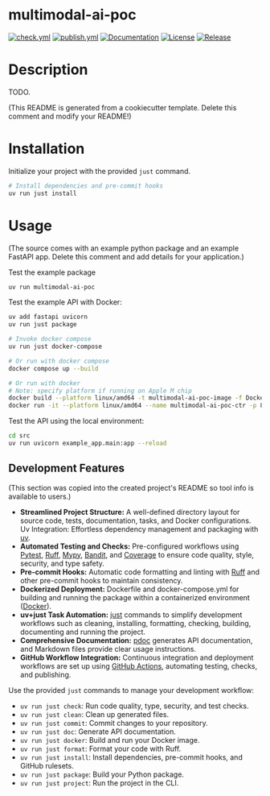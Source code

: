 # multimodal-ai-poc

[![check.yml](https://github.com/yihan-zhou/multimodal-ai-poc/actions/workflows/check.yml/badge.svg)](https://github.com/yihan-zhou/multimodal-ai-poc/actions/workflows/check.yml)
[![publish.yml](https://github.com/yihan-zhou/multimodal-ai-poc/actions/workflows/publish.yml/badge.svg)](https://github.com/yihan-zhou/multimodal-ai-poc/actions/workflows/publish.yml)
[![Documentation](https://img.shields.io/badge/documentation-available-brightgreen.svg)](https://yihan-zhou.github.io/multimodal-ai-poc/)
[![License](https://img.shields.io/github/license/yihan-zhou/multimodal-ai-poc)](https://github.com/yihan-zhou/multimodal-ai-poc/blob/main/LICENCE.txt)
[![Release](https://img.shields.io/github/v/release/yihan-zhou/multimodal-ai-poc)](https://github.com/yihan-zhou/multimodal-ai-poc/releases)

# Description	

TODO.

(This README is generated from a cookiecutter template. Delete this comment and modify your README!)

# Installation

Initialize your project with the provided `just` command.
```bash	
# Install dependencies and pre-commit hooks	
uv run just install	
```
# Usage

(The source comes with an example python package and an example FastAPI app. Delete this comment and add details for your application.)

Test the example package
```bash
uv run multimodal-ai-poc
```

Test the example API with Docker:
```bash	
uv add fastapi uvicorn	
uv run just package	

# Invoke docker compose	
uv run just docker-compose

# Or run with docker compose	
docker compose up --build	

# Or run with docker	
# Note: specify platform if running on Apple M chip 	
docker build --platform linux/amd64 -t multimodal-ai-poc-image -f Dockerfile .	
docker run -it --platform linux/amd64 --name multimodal-ai-poc-ctr -p 8000:8000 multimodal-ai-poc-image	
```

Test the API using the local environment:
```bash
cd src	
uv run uvicorn example_app.main:app --reload
```

## Development Features

(This section was copied into the created project's README so tool info is available to users.)

* **Streamlined Project Structure:** A well-defined directory layout for source code, tests, documentation, tasks, and Docker configurations.
Uv Integration: Effortless dependency management and packaging with [uv](https://docs.astral.sh/uv/).
* **Automated Testing and Checks:** Pre-configured workflows using [Pytest](https://docs.pytest.org/), [Ruff](https://docs.astral.sh/ruff/), [Mypy](https://mypy.readthedocs.io/), [Bandit](https://bandit.readthedocs.io/), and [Coverage](https://coverage.readthedocs.io/) to ensure code quality, style, security, and type safety.
* **Pre-commit Hooks:** Automatic code formatting and linting with [Ruff](https://docs.astral.sh/ruff/) and other pre-commit hooks to maintain consistency.
* **Dockerized Deployment:** Dockerfile and docker-compose.yml for building and running the package within a containerized environment ([Docker](https://www.docker.com/)).
* **uv+just Task Automation:** [just](https://github.com/casey/just) commands to simplify development workflows such as cleaning, installing, formatting, checking, building, documenting and running the project.
* **Comprehensive Documentation:** [pdoc](https://pdoc.dev/) generates API documentation, and Markdown files provide clear usage instructions.
* **GitHub Workflow Integration:** Continuous integration and deployment workflows are set up using [GitHub Actions](https://github.com/features/actions), automating testing, checks, and publishing.

Use the provided `just` commands to manage your development workflow:

- `uv run just check`: Run code quality, type, security, and test checks.
- `uv run just clean`: Clean up generated files.
- `uv run just commit`: Commit changes to your repository.
- `uv run just doc`: Generate API documentation.
- `uv run just docker`: Build and run your Docker image.
- `uv run just format`: Format your code with Ruff.
- `uv run just install`: Install dependencies, pre-commit hooks, and GitHub rulesets.
- `uv run just package`: Build your Python package.
- `uv run just project`: Run the project in the CLI.
